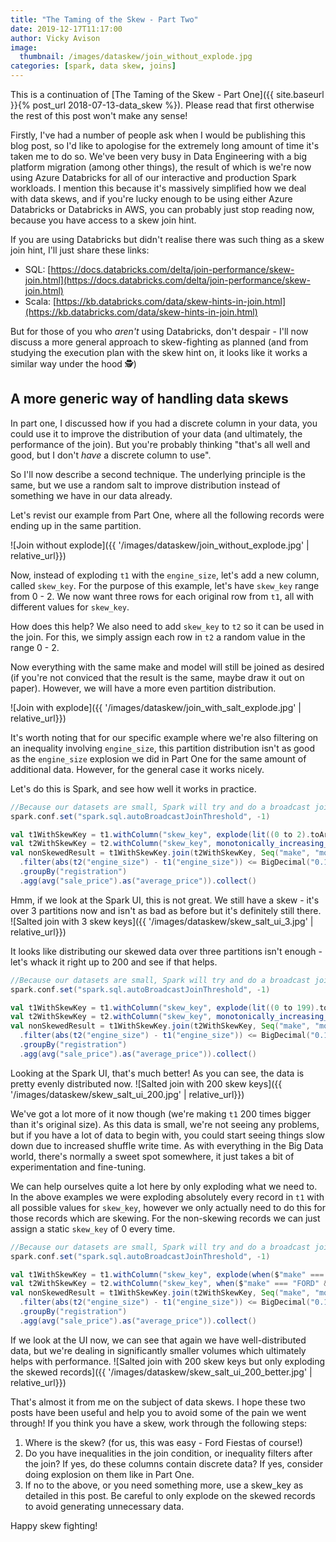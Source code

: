 ```yaml
---
title: "The Taming of the Skew - Part Two"
date: 2019-12-17T11:17:00
author: Vicky Avison
image:
  thumbnail: /images/dataskew/join_without_explode.jpg
categories: [spark, data skew, joins]
---
```


This is a continuation of [The Taming of the Skew - Part One]({{ site.baseurl }}{% post_url 2018-07-13-data_skew %}). Please read that first otherwise the rest of this post won't make any sense!

Firstly, I've had a number of people ask when I would be publishing this blog post, so I'd like to apologise for the extremely long amount of time it's taken me to do so. We've been very busy in Data Engineering with a big platform migration (among other things), the result of which is we're now using Azure Databricks for all of our interactive and production Spark workloads. I mention this because it's massively simplified how we deal with data skews, and if you're lucky enough to be using either Azure Databricks or Databricks in AWS, you can probably just stop reading now, because you have access to a skew join hint.

If you are using Databricks but didn't realise there was such thing as a skew join hint, I'll just share these links:
* SQL: [https://docs.databricks.com/delta/join-performance/skew-join.html](https://docs.databricks.com/delta/join-performance/skew-join.html)
* Scala: [https://kb.databricks.com/data/skew-hints-in-join.html](https://kb.databricks.com/data/skew-hints-in-join.html)

But for those of you who _aren't_ using Databricks, don't despair - I'll now discuss a more general approach to skew-fighting as planned (and from studying the execution plan with the skew hint on, it looks like it works a similar way under the hood 🕵️)

## A more generic way of handling data skews 
In part one, I discussed how if you had a discrete column in your data, you could use it to improve the distribution of your data (and ultimately, the performance of the join). But you're probably thinking "that's all well and good, but I don't _have_ a discrete column to use".

So I'll now describe a second technique. The underlying principle is the same, but we use a random salt to improve distribution instead of something we have in our data already.

Let's revist our example from Part One, where all the following records were ending up in the same partition.

![Join without explode]({{ '/images/dataskew/join_without_explode.jpg' | relative_url}})

Now, instead of exploding `t1` with the `engine_size`, let's add a new column, called `skew_key`. For the purpose of this example, let's have `skew_key` range from 0 - 2. We now want three rows for each original row from `t1`, all with different values for `skew_key`. 

How does this help? We also need to add `skew_key` to `t2` so it can be used in the join. For this, we simply assign each row in `t2` a random value in the range 0 - 2. 

Now everything with the same make and model will still be joined as desired (if you're not conviced that the result is the same, maybe draw it out on paper). However, we will have a more even partition distribution.  

![Join with explode]({{ '/images/dataskew/join_with_salt_explode.jpg' | relative_url}})

It's worth noting that for our specific example where we're also filtering on an inequality involving `engine_size`, this partition distribution isn't as good as the `engine_size` explosion we did in Part One for the same amount of additional data. However, for the general case it works nicely.

Let's do this is Spark, and see how well it works in practice.
```scala
//Because our datasets are small, Spark will try and do a broadcast join. In order to see our skew happening, we need to suppress this behaviour
spark.conf.set("spark.sql.autoBroadcastJoinThreshold", -1)

val t1WithSkewKey = t1.withColumn("skew_key", explode(lit((0 to 2).toArray)))
val t2WithSkewKey = t2.withColumn("skew_key", monotonically_increasing_id() % 3)
val nonSkewedResult = t1WithSkewKey.join(t2WithSkewKey, Seq("make", "model", "skew_key"))
  .filter(abs(t2("engine_size") - t1("engine_size")) <= BigDecimal("0.1"))
  .groupBy("registration")
  .agg(avg("sale_price").as("average_price")).collect()
```
Hmm, if we look at the Spark UI, this is not great. We still have a skew - it's over 3 partitions now and isn't as bad as before but it's definitely still there.
![Salted join with 3 skew keys]({{ '/images/dataskew/skew_salt_ui_3.jpg' | relative_url}})

It looks like distributing our skewed data over three partitions isn't enough - let's whack it right up to 200 and see if that helps.

```scala
//Because our datasets are small, Spark will try and do a broadcast join. In order to see our skew happening, we need to suppress this behaviour
spark.conf.set("spark.sql.autoBroadcastJoinThreshold", -1)

val t1WithSkewKey = t1.withColumn("skew_key", explode(lit((0 to 199).toArray)))
val t2WithSkewKey = t2.withColumn("skew_key", monotonically_increasing_id() % 200)
val nonSkewedResult = t1WithSkewKey.join(t2WithSkewKey, Seq("make", "model", "skew_key"))
  .filter(abs(t2("engine_size") - t1("engine_size")) <= BigDecimal("0.1"))
  .groupBy("registration")
  .agg(avg("sale_price").as("average_price")).collect()
```
Looking at the Spark UI, that's much better! As you can see, the data is pretty evenly distributed now.
![Salted join with 200 skew keys]({{ '/images/dataskew/skew_salt_ui_200.jpg' | relative_url}})

We've got a lot more of it now though (we're making `t1` 200 times bigger than it's original size). As this data is small, we're not seeing any problems, but if you have a lot of data to begin with, you could start seeing things slow down due to increased shuffle write time. As with everything in the Big Data world, there's normally a sweet spot somewhere, it just takes a bit of experimentation and fine-tuning.

We can help ourselves quite a lot here by only exploding what we need to. In the above examples we were exploding absolutely every record in `t1` with all possible values for `skew_key`, however we only actually need to do this for those records which are skewing. For the non-skewing records we can just assign a static `skew_key` of 0 every time.

```scala
//Because our datasets are small, Spark will try and do a broadcast join. In order to see our skew happening, we need to suppress this behaviour
spark.conf.set("spark.sql.autoBroadcastJoinThreshold", -1)

val t1WithSkewKey = t1.withColumn("skew_key", explode(when($"make" === "FORD" && $"model" === "FIESTA", lit((0 to 199).toArray)).otherwise(array(lit(0)))))
val t2WithSkewKey = t2.withColumn("skew_key", when($"make" === "FORD" && $"model" === "FIESTA", monotonically_increasing_id() % 200).otherwise(lit(0)))
val nonSkewedResult = t1WithSkewKey.join(t2WithSkewKey, Seq("make", "model", "skew_key"))
  .filter(abs(t2("engine_size") - t1("engine_size")) <= BigDecimal("0.1"))
  .groupBy("registration")
  .agg(avg("sale_price").as("average_price")).collect()
```
If we look at the UI now, we can see that again we have well-distributed data, but we're dealing in significantly smaller volumes which ultimately helps with performance.
![Salted join with 200 skew keys but only exploding the skewed records]({{ '/images/dataskew/skew_salt_ui_200_better.jpg' | relative_url}})

That's almost it from me on the subject of data skews. I hope these two posts have been useful and help you to avoid some of the pain we went through! If you think you have a skew, work through the following steps:
1. Where is the skew? (for us, this was easy - Ford Fiestas of course!)
2. Do you have inequalities in the join condition, or inequality filters after the join? If yes, do these columns contain discrete data? If yes, consider doing explosion on them like in Part One.
3. If no to the above, or you need something more, use a skew_key as detailed in this post. Be careful to only explode on the skewed records to avoid generating unnecessary data.

Happy skew fighting!
